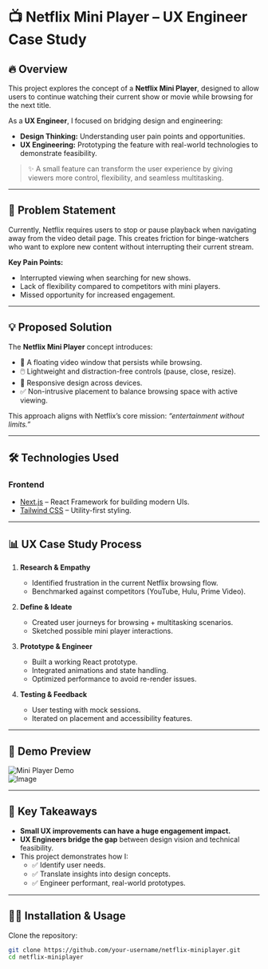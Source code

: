 # 📺 Netflix Mini Player – UX Engineer Case Study  

## 🔥 Overview  
This project explores the concept of a **Netflix Mini Player**, designed to allow users to continue watching their current show or movie while browsing for the next title.  

As a **UX Engineer**, I focused on bridging design and engineering:  
- **Design Thinking:** Understanding user pain points and opportunities.  
- **UX Engineering:** Prototyping the feature with real-world technologies to demonstrate feasibility.  

> ✨ A small feature can transform the user experience by giving viewers more control, flexibility, and seamless multitasking.  

---

## 🎯 Problem Statement  
Currently, Netflix requires users to stop or pause playback when navigating away from the video detail page. This creates friction for binge-watchers who want to explore new content without interrupting their current stream.  

**Key Pain Points:**  
- Interrupted viewing when searching for new shows.  
- Lack of flexibility compared to competitors with mini players.  
- Missed opportunity for increased engagement.  

---

## 💡 Proposed Solution  
The **Netflix Mini Player** concept introduces:  
- 🎥 A floating video window that persists while browsing.  
- 🖱️ Lightweight and distraction-free controls (pause, close, resize).  
- 📱 Responsive design across devices.  
- ✅ Non-intrusive placement to balance browsing space with active viewing.  

This approach aligns with Netflix’s core mission: *“entertainment without limits.”*  

---

## 🛠️ Technologies Used  

### **Frontend**  
- [Next.js](https://nextjs.org/) – React Framework for building modern UIs.  
- [Tailwind CSS](https://tailwindcss.com/) – Utility-first styling.  

---

## 📊 UX Case Study Process  

1. **Research & Empathy**  
   - Identified frustration in the current Netflix browsing flow.  
   - Benchmarked against competitors (YouTube, Hulu, Prime Video).  

2. **Define & Ideate**  
   - Created user journeys for browsing + multitasking scenarios.  
   - Sketched possible mini player interactions.  

3. **Prototype & Engineer**  
   - Built a working React prototype.  
   - Integrated animations and state handling.  
   - Optimized performance to avoid re-render issues.  

4. **Testing & Feedback**  
   - User testing with mock sessions.  
   - Iterated on placement and accessibility features.  

---

## 🎥 Demo Preview  
![Mini Player Demo](https://netflix-mini-player-aowf1cpar-vmainengs-projects.vercel.app/)  
![Image](https://github.com/user-attachments/assets/96149ccd-d5e5-467d-8e54-b1cdb62e12be)

---

## 🚀 Key Takeaways  
- **Small UX improvements can have a huge engagement impact.**  
- **UX Engineers bridge the gap** between design vision and technical feasibility.  
- This project demonstrates how I:  
  - ✅ Identify user needs.  
  - ✅ Translate insights into design concepts.  
  - ✅ Engineer performant, real-world prototypes.  

---

## 🧑‍💻 Installation & Usage  

Clone the repository:  
```bash
git clone https://github.com/your-username/netflix-miniplayer.git
cd netflix-miniplayer
